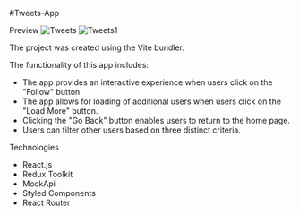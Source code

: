 #Tweets-App

 Preview
![Tweets](https://user-images.githubusercontent.com/109728377/234537041-d55d663b-cfae-4e3d-a184-89b13507a913.jpg)
![Tweets1](https://user-images.githubusercontent.com/109728377/234537117-51b450f6-1f88-4327-84fb-7e6ab59b4f34.jpg)


The project was created using the Vite bundler.

The functionality of this app includes:

- The app provides an interactive experience when users click on the "Follow" button.
- The app allows for loading of additional users when users click on the "Load More" button.
- Clicking the "Go Back" button enables users to return to the home page.
- Users can filter other users based on three distinct criteria.

Technologies

 - React.js
 - Redux Toolkit
 - MockApi
 - Styled Components
 - React Router
